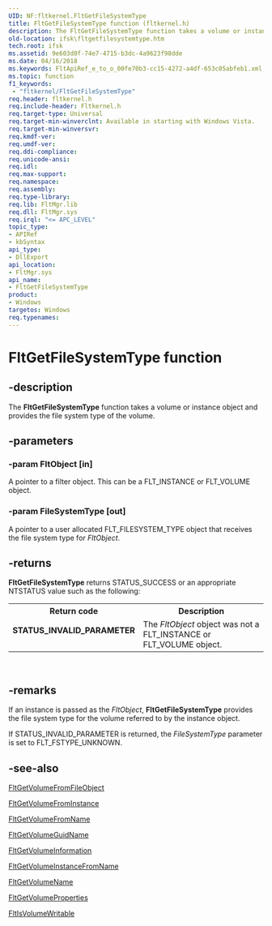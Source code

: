 ```yaml
---
UID: NF:fltkernel.FltGetFileSystemType
title: FltGetFileSystemType function (fltkernel.h)
description: The FltGetFileSystemType function takes a volume or instance object and provides the file system type of the volume.
old-location: ifsk\fltgetfilesystemtype.htm
tech.root: ifsk
ms.assetid: 9e603d0f-74e7-4715-b3dc-4a9623f98dde
ms.date: 04/16/2018
ms.keywords: FltApiRef_e_to_o_00fe70b3-cc15-4272-a4df-653c05abfeb1.xml, FltGetFileSystemType, FltGetFileSystemType function [Installable File System Drivers], fltkernel/FltGetFileSystemType, ifsk.fltgetfilesystemtype
ms.topic: function
f1_keywords:
 - "fltkernel/FltGetFileSystemType"
req.header: fltkernel.h
req.include-header: Fltkernel.h
req.target-type: Universal
req.target-min-winverclnt: Available in starting with Windows Vista.
req.target-min-winversvr: 
req.kmdf-ver: 
req.umdf-ver: 
req.ddi-compliance: 
req.unicode-ansi: 
req.idl: 
req.max-support: 
req.namespace: 
req.assembly: 
req.type-library: 
req.lib: FltMgr.lib
req.dll: FltMgr.sys
req.irql: "<= APC_LEVEL"
topic_type:
- APIRef
- kbSyntax
api_type:
- DllExport
api_location:
- FltMgr.sys
api_name:
- FltGetFileSystemType
product:
- Windows
targetos: Windows
req.typenames: 
---
```


# FltGetFileSystemType function


## -description


The <b>FltGetFileSystemType</b> function takes a volume or instance object and provides the file system type of the volume.


## -parameters




### -param FltObject [in]

A pointer to a filter object. This can be a FLT_INSTANCE or FLT_VOLUME object. 


### -param FileSystemType [out]

A pointer to a user allocated FLT_FILESYSTEM_TYPE object that receives the file system type for <i>FltObject</i>. 


## -returns



<b>FltGetFileSystemType</b> returns STATUS_SUCCESS or an appropriate NTSTATUS value such as the following: 

<table>
<tr>
<th>Return code</th>
<th>Description</th>
</tr>
<tr>
<td width="40%">
<dl>
<dt><b>STATUS_INVALID_PARAMETER</b></dt>
</dl>
</td>
<td width="60%">
The <i>FltObject</i> object was not a FLT_INSTANCE  or FLT_VOLUME  object. 

</td>
</tr>
</table>
 




## -remarks



If an instance is passed as the <i>FltObject</i>, <b>FltGetFileSystemType</b> provides the file system type for the volume referred to by the instance object. 

If STATUS_INVALID_PARAMETER is returned, the <i>FileSystemType</i> parameter is set to FLT_FSTYPE_UNKNOWN. 




## -see-also




<a href="https://docs.microsoft.com/windows-hardware/drivers/ddi/content/fltkernel/nf-fltkernel-fltgetvolumefromfileobject">FltGetVolumeFromFileObject</a>



<a href="https://docs.microsoft.com/windows-hardware/drivers/ddi/content/fltkernel/nf-fltkernel-fltgetvolumefrominstance">FltGetVolumeFromInstance</a>



<a href="https://docs.microsoft.com/windows-hardware/drivers/ddi/content/fltkernel/nf-fltkernel-fltgetvolumefromname">FltGetVolumeFromName</a>



<a href="https://docs.microsoft.com/windows-hardware/drivers/ddi/content/fltkernel/nf-fltkernel-fltgetvolumeguidname">FltGetVolumeGuidName</a>



<a href="https://docs.microsoft.com/windows-hardware/drivers/ddi/content/fltkernel/nf-fltkernel-fltgetvolumeinformation">FltGetVolumeInformation</a>



<a href="https://docs.microsoft.com/windows-hardware/drivers/ddi/content/fltkernel/nf-fltkernel-fltgetvolumeinstancefromname">FltGetVolumeInstanceFromName</a>



<a href="https://docs.microsoft.com/windows-hardware/drivers/ddi/content/fltkernel/nf-fltkernel-fltgetvolumename">FltGetVolumeName</a>



<a href="https://docs.microsoft.com/windows-hardware/drivers/ddi/content/fltkernel/nf-fltkernel-fltgetvolumeproperties">FltGetVolumeProperties</a>



<a href="https://docs.microsoft.com/windows-hardware/drivers/ddi/content/fltkernel/nf-fltkernel-fltisvolumewritable">FltIsVolumeWritable</a>
 

 

